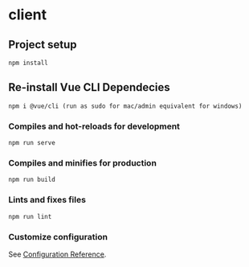 # client

## Project setup
```
npm install
```

## Re-install Vue CLI Dependecies
```
npm i @vue/cli (run as sudo for mac/admin equivalent for windows) 
```

### Compiles and hot-reloads for development
```
npm run serve
```

### Compiles and minifies for production
```
npm run build
```

### Lints and fixes files
```
npm run lint
```

### Customize configuration
See [Configuration Reference](https://cli.vuejs.org/config/).
